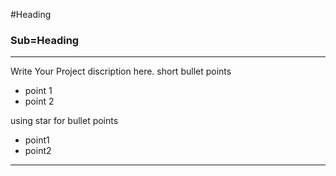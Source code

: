 #Heading
### Sub=Heading


---
Write Your Project discription here.
short bullet points
- point 1
- point 2

using star for bullet points
* point1
* point2
***
